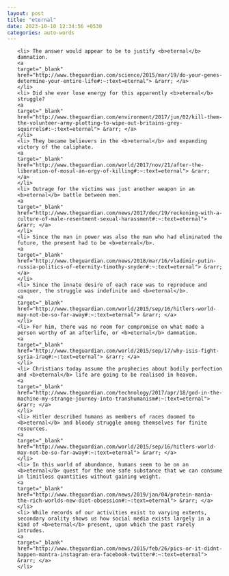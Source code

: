 ```yaml
---
layout: post
title: "eternal"
date: 2023-10-10 12:34:56 +0530
categories: auto-words
---
```

<ol>

    <li> The answer would appear to be to justify <b>eternal</b> damnation.
    <a 
    target="_blank" 
    href="http://www.theguardian.com/science/2015/mar/19/do-your-genes-determine-your-entire-life#:~:text=eternal"> &rarr; </a>
    </li>
    <li> Did she ever lose energy for this apparently <b>eternal</b> struggle?
    <a 
    target="_blank" 
    href="http://www.theguardian.com/environment/2017/jun/02/kill-them-the-volunteer-army-plotting-to-wipe-out-britains-grey-squirrels#:~:text=eternal"> &rarr; </a>
    </li>
    <li> They became believers in the <b>eternal</b> and expanding victory of the caliphate.
    <a 
    target="_blank" 
    href="http://www.theguardian.com/world/2017/nov/21/after-the-liberation-of-mosul-an-orgy-of-killing#:~:text=eternal"> &rarr; </a>
    </li>
    <li> Outrage for the victims was just another weapon in an <b>eternal</b> battle between men.
    <a 
    target="_blank" 
    href="http://www.theguardian.com/news/2017/dec/19/reckoning-with-a-culture-of-male-resentment-sexual-harassment#:~:text=eternal"> &rarr; </a>
    </li>
    <li> Since the man in power was also the man who had eliminated the future, the present had to be <b>eternal</b>.
    <a 
    target="_blank" 
    href="http://www.theguardian.com/news/2018/mar/16/vladimir-putin-russia-politics-of-eternity-timothy-snyder#:~:text=eternal"> &rarr; </a>
    </li>
    <li> Since the innate desire of each race was to reproduce and conquer, the struggle was indefinite and <b>eternal</b>.
    <a 
    target="_blank" 
    href="http://www.theguardian.com/world/2015/sep/16/hitlers-world-may-not-be-so-far-away#:~:text=eternal"> &rarr; </a>
    </li>
    <li> For him, there was no room for compromise on what made a person worthy of an afterlife, or <b>eternal</b> damnation.
    <a 
    target="_blank" 
    href="http://www.theguardian.com/world/2015/sep/17/why-isis-fight-syria-iraq#:~:text=eternal"> &rarr; </a>
    </li>
    <li> Christians today assume the prophecies about bodily perfection and <b>eternal</b> life are going to be realised in heaven.
    <a 
    target="_blank" 
    href="http://www.theguardian.com/technology/2017/apr/18/god-in-the-machine-my-strange-journey-into-transhumanism#:~:text=eternal"> &rarr; </a>
    </li>
    <li> Hitler described humans as members of races doomed to <b>eternal</b> and bloody struggle among themselves for finite resources.
    <a 
    target="_blank" 
    href="http://www.theguardian.com/world/2015/sep/16/hitlers-world-may-not-be-so-far-away#:~:text=eternal"> &rarr; </a>
    </li>
    <li> In this world of abundance, humans seem to be on an <b>eternal</b> quest for the one safe substance that we can consume in limitless quantities without gaining weight.
    <a 
    target="_blank" 
    href="http://www.theguardian.com/news/2019/jan/04/protein-mania-the-rich-worlds-new-diet-obsession#:~:text=eternal"> &rarr; </a>
    </li>
    <li> While records of our activities exist to varying extents, secondary orality shows us how social media exists largely in a kind of <b>eternal</b> present, upon which the past rarely intrudes.
    <a 
    target="_blank" 
    href="http://www.theguardian.com/news/2015/feb/26/pics-or-it-didnt-happen-mantra-instagram-era-facebook-twitter#:~:text=eternal"> &rarr; </a>
    </li>